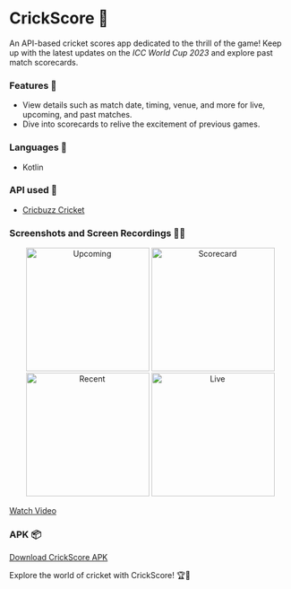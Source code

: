 # CrickScore 🏏

An API-based cricket scores app dedicated to the thrill of the game! Keep up with the latest updates on the *ICC World Cup 2023* and explore past match scorecards.

### Features 🌟
- View details such as match date, timing, venue, and more for live, upcoming, and past matches.
- Dive into scorecards to relive the excitement of previous games.

### Languages 🚀
- Kotlin

### API used 📡
- [Cricbuzz Cricket](https://rapidapi.com/cricketapilive/api/cricbuzz-cricket)

### Screenshots and Screen Recordings 📸🎥
<p align="center">
<img alt="Upcoming" src="https://github.com/Doraemon012/CrickScores/assets/116624667/0c778ae6-1398-419b-ae39-fbdc46b29a11" width="220" />
<img alt="Scorecard" src="https://github.com/Doraemon012/CrickScores/assets/116624667/0879f163-aaf7-4459-8af3-214fb87ec4cb" width="220" />
<img alt="Recent" src="https://github.com/Doraemon012/CrickScores/assets/116624667/ba9885fb-d255-4154-a130-a8173eaf1792" width="220" />
<img alt="Live" src="https://github.com/Doraemon012/CrickScores/assets/116624667/6df62aa6-e814-4da2-9463-0b0c76aa5022" width="220" />
</p>

[Watch Video](https://github.com/Doraemon012/CrickScores/assets/116624667/08789f7d-93a6-47c0-a075-d84b31153ef2)

### APK 📦
[Download CrickScore APK](https://github.com/Doraemon012/CrickScores/files/13169120/CrickScoreAPK.zip)

Explore the world of cricket with CrickScore! 🏆📲
